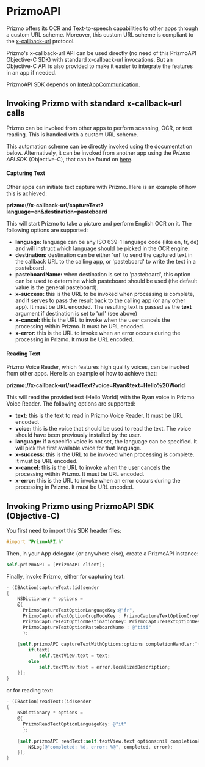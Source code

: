 # PrizmoAPI

Prizmo offers its OCR and Text-to-speech capabilities to other apps through a custom URL scheme. Moreover, this custom URL scheme is compliant to the [x-callback-url](http://x-callback-url.com) protocol.

Prizmo's x-callback-url API can be used directly (no need of this PrizmoAPI Objective-C SDK) with standard x-callback-url invocations. But an Objective-C API is also provided to make it easier to integrate the features in an app if needed.

PrizmoAPI SDK depends on [InterAppCommunication](https://github.com/tapsandswipes/InterAppCommunication).

## Invoking Prizmo with standard x-callback-url calls

Prizmo can be invoked from other apps to perform scanning, OCR, or text reading. This is handled with a custom URL scheme. 

This automation scheme can be directly invoked using the documentation below. Alternatively, it can be invoked from another app using the *Prizmo API SDK* (Objective-C), that can be found on [here](http://www.creaceed.com/iprizmo/faq). 

#### Capturing Text

Other apps can initiate text capture with Prizmo. Here is an example of how this is achieved:

**prizmo://x-callback-url/captureText?language=en&destination=pasteboard**

This will start Prizmo to take a picture and perform English OCR on it. The following options are supported:

- **language:** language can be any ISO 639-1 language code (like en, fr, de) and will instruct which language should be picked in the OCR engine.
- **destination:** destination can be either 'url' to send the captured text in the callback URL to the calling app, or 'pasteboard' to write the text in a pasteboard.
- **pasteboardName:** when destination is set to 'pasteboard', this option can be used to determine which pasteboard should be used (the default value is the general pasteboard).
- **x-success:** this is the URL to be invoked when processing is complete, and it serves to pass the result back to the calling app (or any other app). It must be URL encoded. The resulting text is passed as the **text** argument if destination is set to 'url' (see above)
- **x-cancel:** this is the URL to invoke when the user cancels the processing within Prizmo. It must be URL encoded.
- **x-error:** this is the URL to invoke when an error occurs during the processing in Prizmo. It must be URL encoded.

#### Reading Text

Prizmo Voice Reader, which features high quality voices, can be invoked from other apps. Here is an example of how to achieve that:

**prizmo://x-callback-url/readText?voice=Ryan&text=Hello%20World**

This will read the provided text (Hello World) with the Ryan voice in Prizmo Voice Reader. The following options are supported:

- **text:** this is the text to read in Prizmo Voice Reader. It must be URL encoded.
- **voice:** this is the voice that should be used to read the text. The voice should have been previously installed by the user.
- **language:** if a specific voice is not set, the language can be specified. It will pick the first available voice for that language.
- **x-success:** this is the URL to be invoked when processing is complete. It must be URL encoded.
- **x-cancel:** this is the URL to invoke when the user cancels the processing within Prizmo. It must be URL encoded.
- **x-error:** this is the URL to invoke when an error occurs during the processing in Prizmo. It must be URL encoded.


## Invoking Prizmo using PrizmoAPI SDK (Objective-C)

You first need to import this SDK header files:

``` objective-c
#import "PrizmoAPI.h"
```

Then, in your App delegate (or anywhere else), create a PrizmoAPI instance:

``` objective-c
self.prizmoAPI = [PrizmoAPI client];
```

Finally, invoke Prizmo, either for capturing text:

``` objective-c
- (IBAction)captureText:(id)sender
{    
    NSDictionary * options =
    @{
      PrizmoCaptureTextOptionLanguageKey:@"fr",
      PrizmoCaptureTextOptionCropModeKey : PrizmoCaptureTextOptionCropModeValueManual,
      PrizmoCaptureTextOptionDestinationKey: PrizmoCaptureTextOptionDestinationPasteboard,
      PrizmoCaptureTextOptionPasteboardName : @"titi"
      };
    
	[self.prizmoAPI captureTextWithOptions:options completionHandler:^(NSString *text, NSError *error) {
		if(text)
			self.textView.text = text;
		else
			self.textView.text = error.localizedDescription;
	}];
}
```

or for reading text:

```objective-c
- (IBAction)readText:(id)sender
{
    NSDictionary * options =
    @{
      PrizmoReadTextOptionLanguageKey: @"it"
      };
    
	[self.prizmoAPI readText:self.textView.text options:nil completionHandler:^(BOOL completed, NSError *error) {
		NSLog(@"completed: %d, error: %@", completed, error);
	}];
}
```
